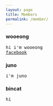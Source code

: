 ```yaml
---
layout: page
title: Members
permalink: /member/
---
```


### wooeong

<pre>
hi i'm wooeong
<a target="_blank" rel="noopener noreferrer" href='https://fb.com/wooeong2'>facebook</a>
</pre>

### juno

<pre>
i'm juno
</pre>

### bincat
<pre>
hi
</pre>
